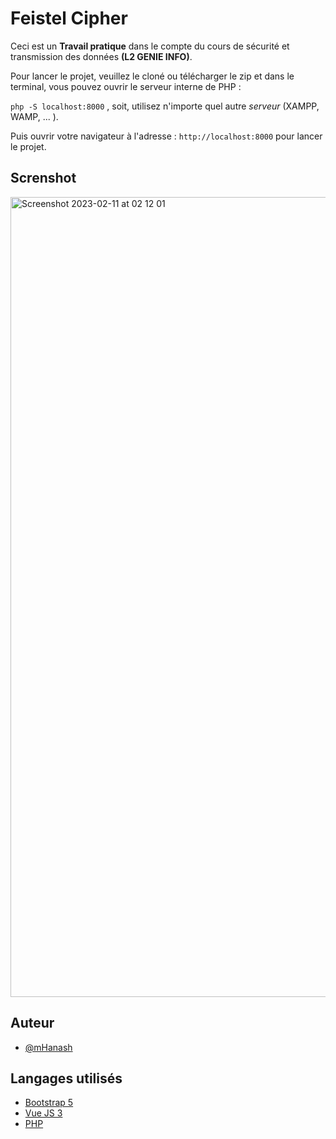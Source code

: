 # Feistel Cipher

Ceci est un **Travail pratique** dans le compte du cours de sécurité et transmission des données **(L2 GENIE INFO)**.

Pour lancer le projet, veuillez le cloné ou télécharger le zip et dans le terminal, vous pouvez ouvrir le serveur interne de PHP : 

```php -S localhost:8000``` , soit, utilisez n'importe quel autre _serveur_ (XAMPP, WAMP, ... ).

Puis ouvrir votre navigateur à l'adresse : ```http://localhost:8000``` pour lancer le projet.

## Screnshot
<img width="1280" alt="Screenshot 2023-02-11 at 02 12 01" src="https://user-images.githubusercontent.com/92532653/218231753-8d8190c8-0815-4b45-b53d-28817715affb.png">




## Auteur

- [@mHanash](https://www.github.com/mHanash)


## Langages utilisés

 - [Bootstrap 5](https://getbootstrap.com/docs/5.0/getting-started/introduction/)
 - [Vue JS 3](https://vuejs.org/guide/introduction.html)
 - [PHP](https://www.php.net/)

